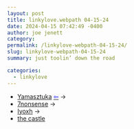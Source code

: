 ```yaml
---
layout: post
title: linkylove.webpath 04-15-24
date: 2024-04-15 07:42:49 -0400
author: joe jenett
category: 
permalink: /linkylove-webpath-04-15-24/
slug: linkylove-webpath-04-15-24
summary: just toolin’ down the road

categories:
  - linkylove
---
```

<ul class="linkylove">
	<li><a title="Yamasztuka" href="https://yamasztuka.com/">Yamasztuka</a>  <a title="source" href="https://melankorin.net/"><span style="color:blue;">&#8678;</span></a> <span title="led to site shown below">&#8594;</span></li>
	<li><a title="7nonsense" href="https://7nonsense.neocities.org/">7nonsense</a> <span title="led to site shown below">&#8594;</span></li>
	<li><a title="Iyoxh" href="https://iyoxh.com/">Iyoxh</a> <span title="led to site shown below">&#8594;</span></li>
	<li><a title="the castle" href="https://princss.online/">the castle</a></li>
</ul>
<a style="display:none;" href="https://brid.gy/publish/mastodon"><small>(cross-posted to mastodon)</small></a>
